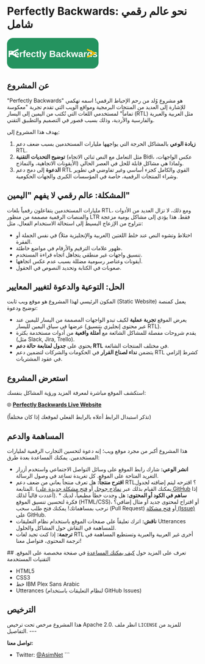 # Perfectly Backwards: نحو عالم رقمي شامل

![Perfectly Backwards Logo Concept - Placeholder](https://raw.githubusercontent.com/AsimNet/Perfectly-Backwards/refs/heads/main/assets/logo.svg)
## عن المشروع

"Perfectly Backwards" هو مشروع وُلد من رحم الإحباط الرقمي! اسمه تهكمي للإشارة إلى العديد من المنتجات البرمجية ومواقع الويب التي تقدم تجربة "معكوسة تماماً" لمستخدمي اللغات التي تُكتب من اليمين إلى اليسار (RTL) مثل العربية والعبرية والفارسية والأردية، وذلك بسبب قصور في التصميم والتطبيق التقني.

يهدف هذا المشروع إلى:

1.  **زيادة الوعي** بالمشاكل الحرجة التي يواجهها مليارات المستخدمين بسبب ضعف دعم RTL.
2.  **توضيح التحديات التقنية** (مثل التعامل مع النص ثنائي الاتجاه Bidi، عكس الواجهات، الأيقونات الاتجاهية، والنماذج) ولماذا هي مشاكل قابلة للحل في العصر الحالي.
3.  **الدعوة** إلى دمج دعم RTL القوي والكامل كجزء أساسي وغير تفاوضي في تطوير وشراء المنتجات الرقمية، خاصة في المؤسسات الكبرى والجهات الحكومية.

## المشكلة: عالم رقمي لا يفهم "اليمين"

مليارات المستخدمين يتفاعلون رقمياً بلغات RTL، ومع ذلك، لا تزال العديد من الأدوات والمنصات الرقمية مصممة من منظور LTR فقط. هذا يؤدي إلى مشاكل يومية مزعجة تتراوح من الإزعاج البسيط إلى استحالة الاستخدام الفعال، مثل:

* اختلاط وتشوه النص عند خلط اللغتين (العربية والإنجليزية مثلاً) في نفس الجملة أو الفقرة.
* ظهور علامات الترقيم والأرقام في مواضع خاطئة.
* تنسيق واجهات غير منطقي يتجاهل اتجاه قراءة المستخدم.
* أيقونات وعناصر رسومية مضللة بسبب عدم عكس اتجاهها.
* صعوبات في الكتابة وتحديد النصوص في الحقول.

## الحل: التوعية والدعوة لتغيير المعايير

المكون الرئيسي لهذا المشروع هو موقع ويب ثابت (Static Website) يعمل كمنصة توضيح ودعوة:

* يعرض الموقع **تجربة عملية** لكيف تبدو الواجهات المصممة من اليسار لليمين عند عرضها في سياق اليمين لليسار (عبر محتوى إنجليزي بتنسيق RTL).
* يقدم شروحات مفصلة للمشاكل الشائعة مع **أمثلة واقعية** من أدوات مستخدمة بكثرة (مثل Slack, Jira, Trello).
* يحتوي على **جدول لمتابعة حالة دعم RTL** في مختلف المنتجات الشائعة.
* يتضمن **نداء لصناع القرار** في الحكومات والشركات لتضمين دعم RTL كشرط إلزامي في عقود المشتريات.

## استعرض المشروع

استكشف الموقع مباشرة لمعرفة المزيد ورؤية المشاكل بنفسك:

🌐 **[Perfectly Backwards Live Website](https://asimnet.github.io/Perfectly-Backwards/)**

(تذكر استبدال الرابط أعلاه بالرابط الفعلي لموقعك إذا كان مختلفاً)

## المساهمة والدعم

هذا المشروع أكبر من مجرد موقع ويب؛ إنه دعوة لتحسين التجارب الرقمية لمليارات المستخدمين. يمكنك المساعدة بعدة طرق:

* **انشر الوعي:** شارك رابط الموقع على وسائل التواصل الاجتماعي واستخدم أزرار التغريد المتاحة على الموقع. كل تغريدة تساعد في وصول الرسالة.
* **اقترح منتجاً:** هل تعرف منتجاً يعاني من ضعف دعم RTL؟ اقترحه ليتم إضافته لجدول المتابعة. (يمكنك القيام بذلك عبر [نماذج جوجل](رابط-نموذج-جوجل-هنا) أو [فتح مشكلة جديدة على GitHub](https://github.com/asimnet/Perfectly-Backwards/issues/new?assignees=&labels=product+suggestion&projects=&template=product-suggestion.md&title=Suggest+Product%3A+Product+Name) إذا أعددت قالباً لذلك). * **ساهم في الكود أو المحتوى:** هل وجدت خطأ مطبعياً، لديك فكرة لتحسين تنسيق الموقع (HTML/CSS)، أو اقتراح لمحتوى جديد أو مثال إضافي؟ نرحب بمساهماتك! يمكنك فتح طلب سحب (Pull Request) أو [فتح مشكلة (Issue)](https://github.com/asimnet/Perfectly-Backwards/issues) على GitHub.
* **ناقش:** اترك تعليقاً على صفحات الموقع باستخدام نظام التعليقات Utterances للمساهمة في النقاش حول المشاكل والحلول.
* **ترجمة:** إذا كنت تجيد لغات RTL أخرى غير العربية والعبرية وتستطيع المساهمة في ترجمة المحتوى، فتواصل معنا!

تعرف على المزيد حول [كيف يمكنك المساعدة](how-to-help.html) في صفحة مخصصة على الموقع. ## التقنيات المستخدمة

* HTML5
* CSS3
* خط IBM Plex Sans Arabic
* Utterances (لنظام التعليقات باستخدام GitHub Issues)

## الترخيص

هذا المشروع مرخص تحت ترخيص Apache 2.0. انظر ملف `LICENSE` للمزيد من التفاصيل. ---

**تواصل معنا:**

* Twitter: [@AsimNet](https://twitter.com/AsimNet) ```